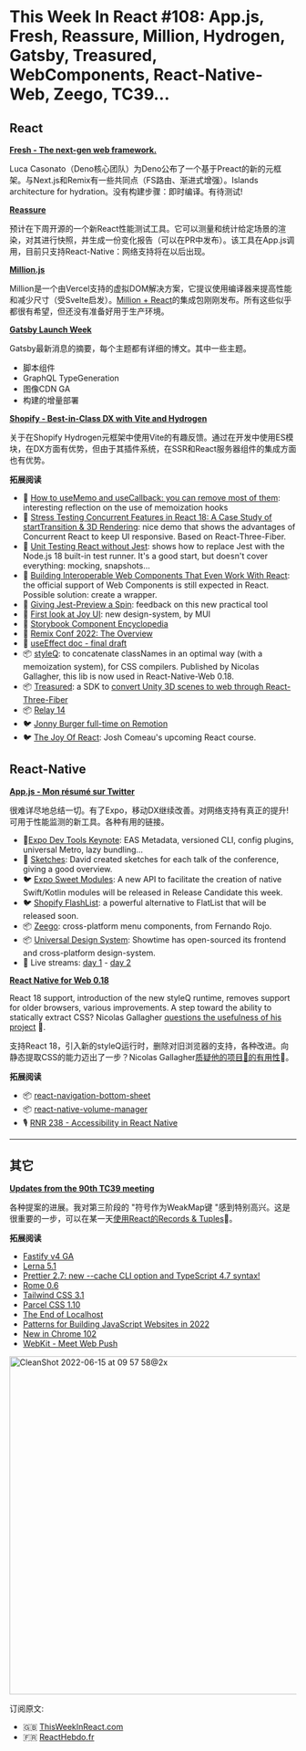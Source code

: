 This Week In React #108: App.js, Fresh, Reassure, Million, Hydrogen, Gatsby, Treasured, WebComponents, React-Native-Web, Zeego, TC39...
===

## React

[**Fresh - The next-gen web framework.**](https://fresh.deno.dev/?utm_campaign=This%20Week%20In%20React&utm_medium=email&utm_source=Revue%20newsletter)

Luca Casonato（Deno核心团队）为Deno公布了一个基于Preact的新的元框架。与Next.js和Remix有一些共同点（FS路由、渐进式增强）。Islands architecture for hydration。没有构建步骤：即时编译。有待测试!

[**Reassure**](https://www.callstack.com/open-source/reassure?utm_campaign=This%20Week%20In%20React&utm_medium=email&utm_source=Revue%20newsletter)

预计在下周开源的一个新React性能测试工具。它可以测量和统计给定场景的渲染，对其进行快照，并生成一份变化报告（可以在PR中发布）。该工具在App.js调用，目前只支持React-Native：网络支持将在以后出现。

[**Million.js**](https://millionjs.org/?utm_campaign=This%20Week%20In%20React&utm_medium=email&utm_source=Revue%20newsletter)

Million是一个由Vercel支持的虚拟DOM解决方案，它提议使用编译器来提高性能和减少尺寸（受Svelte启发）。[Million + React](https://github.com/aidenybai/million-react?utm_campaign=This%20Week%20In%20React&utm_medium=email&utm_source=Revue%20newsletter)的集成包刚刚发布。所有这些似乎都很有希望，但还没有准备好用于生产环境。

[**Gatsby Launch Week**](https://www.gatsbyjs.com/blog/launch-week-the-latest-updates-to-gatsby-cloud-and-the-gatsby-framework/?utm_campaign=This%20Week%20In%20React&utm_medium=email&utm_source=Revue%20newsletter)

Gatsby最新消息的摘要，每个主题都有详细的博文。其中一些主题。

- 脚本组件
- GraphQL TypeGeneration
- 图像CDN GA
- 构建的增量部署

[**Shopify - Best-in-Class DX with Vite and Hydrogen**](https://shopify.engineering/developer-experience-with-hydrogen-and-vite?utm_campaign=This%20Week%20In%20React&utm_medium=email&utm_source=Revue%20newsletter)

关于在Shopify Hydrogen元框架中使用Vite的有趣反馈。通过在开发中使用ES模块，在DX方面有优势，但由于其插件系统，在SSR和React服务器组件的集成方面也有优势。

**拓展阅读**

-   📜 [How to useMemo and useCallback: you can remove most of them](https://www.developerway.com/posts/how-to-use-memo-use-callback?utm_campaign=This%20Week%20In%20React&utm_medium=email&utm_source=Revue%20newsletter): interesting reflection on the use of memoization hooks
-   📜 [Stress Testing Concurrent Features in React 18: A Case Study of startTransition & 3D Rendering](https://dawchihliou.github.io/articles/stress-testing-concurrent-features-in-react-18?utm_campaign=This%20Week%20In%20React&utm_medium=email&utm_source=Revue%20newsletter): nice demo that shows the advantages of Concurrent React to keep UI responsive. Based on React-Three-Fiber.
-   📜 [Unit Testing React without Jest](https://whistlr.info/2022/test-react-builtin/?utm_campaign=This%20Week%20In%20React&utm_medium=email&utm_source=Revue%20newsletter): shows how to replace Jest with the Node.js 18 built-in test runner. It's a good start, but doesn't cover everything: mocking, snapshots...
-   📜 [Building Interoperable Web Components That Even Work With React](https://css-tricks.com/building-interoperable-web-components-react/?utm_campaign=This%20Week%20In%20React&utm_medium=email&utm_source=Revue%20newsletter): the official support of Web Components is still expected in React. Possible solution: create a wrapper.
-   📜 [Giving Jest-Preview a Spin](https://dev.to/mbarzeev/giving-jest-preview-a-spin-24b9?utm_campaign=This%20Week%20In%20React&utm_medium=email&utm_source=Revue%20newsletter): feedback on this new practical tool
-   📜 [First look at Joy UI](https://mui.com/blog/first-look-at-joy/?utm_campaign=This%20Week%20In%20React&utm_medium=email&utm_source=Revue%20newsletter): new design-system, by MUI
-   📜 [Storybook Component Encyclopedia](https://storybook.js.org/blog/component-encyclopedia/?utm_campaign=This%20Week%20In%20React&utm_medium=email&utm_source=Revue%20newsletter)
-   📜 [Remix Conf 2022: The Overview](https://crystallize.com/blog/remix-conf-2022?utm_campaign=This%20Week%20In%20React&utm_medium=email&utm_source=Revue%20newsletter)
-   📖 [useEffect doc - final draft](https://twitter.com/dan_abramov/status/1534594885998854144?utm_campaign=This%20Week%20In%20React&utm_medium=email&utm_source=Revue%20newsletter)
-   📦 [styleQ](https://github.com/necolas/styleq?utm_campaign=This%20Week%20In%20React&utm_medium=email&utm_source=Revue%20newsletter): to concatenate classNames in an optimal way (with a memoization system), for CSS compilers. Published by Nicolas Gallagher, this lib is now used in React-Native-Web 0.18.
-   📦 [Treasured](https://treasured.dev/?utm_campaign=This%20Week%20In%20React&utm_medium=email&utm_source=Revue%20newsletter): a SDK to [convert Unity 3D scenes to web through React-Three-Fiber](https://twitter.com/umariomaker/status/1535287177822752769?utm_campaign=This%20Week%20In%20React&utm_medium=email&utm_source=Revue%20newsletter)
-   📦 [Relay 14](https://github.com/facebook/relay/releases/tag/v14.0.0?utm_campaign=This%20Week%20In%20React&utm_medium=email&utm_source=Revue%20newsletter)
-   🐦 [Jonny Burger full-time on Remotion](https://twitter.com/JNYBGR/status/1536249510963228673?utm_campaign=This%20Week%20In%20React&utm_medium=email&utm_source=Revue%20newsletter)
-   🐦 [The Joy Of React](https://twitter.com/JoshWComeau/status/1534215989788909569?utm_campaign=This%20Week%20In%20React&utm_medium=email&utm_source=Revue%20newsletter): Josh Comeau's upcoming React course.


## React-Native


[**App.js - Mon résumé sur Twitter**](https://twitter.com/sebastienlorber/status/1536636851230060544?utm_campaign=This%20Week%20In%20React&utm_medium=email&utm_source=Revue%20newsletter)

很难详尽地总结一切。有了Expo，移动DX继续改善。对网络支持有真正的提升! 可用于性能监测的新工具。各种有用的链接。

-   🧵[Expo Dev Tools Keynote](https://twitter.com/Baconbrix/status/1535256333397725191?utm_campaign=This%20Week%20In%20React&utm_medium=email&utm_source=Revue%20newsletter): EAS Metadata, versioned CLI, config plugins, universal Metro, lazy bundling...
-   🧵 [Sketches](https://twitter.com/flexbox_/status/1536267926327545856?utm_campaign=This%20Week%20In%20React&utm_medium=email&utm_source=Revue%20newsletter): David created sketches for each talk of the conference, giving a good overview.
-   🐦 [Expo Sweet Modules](https://twitter.com/tsapeta/status/1535318031915700225?utm_campaign=This%20Week%20In%20React&utm_medium=email&utm_source=Revue%20newsletter): A new API to facilitate the creation of native Swift/Kotlin modules will be released in Release Candidate this week.
-   🐦 [Shopify FlashList](https://twitter.com/marekfort/status/1534909538297683974?utm_campaign=This%20Week%20In%20React&utm_medium=email&utm_source=Revue%20newsletter): a powerful alternative to FlatList that will be released soon.
-   📦 [Zeego](https://github.com/nandorojo/zeego?utm_campaign=This%20Week%20In%20React&utm_medium=email&utm_source=Revue%20newsletter): cross-platform menu components, from Fernando Rojo.
-   📦 [Universal Design System](https://github.com/showtime-xyz/showtime-frontend?utm_campaign=This%20Week%20In%20React&utm_medium=email&utm_source=Revue%20newsletter): Showtime has open-sourced its frontend and cross-platform design-system.
-   🎥 Live streams: [day 1](https://www.youtube.com/watch?utm_campaign=This%20Week%20In%20React&utm_medium=email&utm_source=Revue%20newsletter&v=te7bwfNsRKg) - [day 2](https://www.youtube.com/watch?utm_campaign=This%20Week%20In%20React&utm_medium=email&utm_source=Revue%20newsletter&v=Hbj33eEultw)

[**React Native for Web 0.18**](https://twitter.com/necolas/status/1535360205994635264?utm_campaign=This%20Week%20In%20React&utm_medium=email&utm_source=Revue%20newsletter)

React 18 support, introduction of the new styleQ runtime, removes support for older browsers, various improvements. A step toward the ability to statically extract CSS? Nicolas Gallagher [questions the usefulness of his project](https://twitter.com/necolas/status/1535101398395695104?utm_campaign=This%20Week%20In%20React&utm_medium=email&utm_source=Revue%20newsletter) 🤔.

支持React 18，引入新的styleQ运行时，删除对旧浏览器的支持，各种改进。向静态提取CSS的能力迈出了一步？Nicolas Gallagher[质疑他的项目🤔的有用性](https://twitter.com/necolas/status/1535101398395695104?utm_campaign=This%20Week%20In%20React&utm_medium=email&utm_source=Revue%20newsletter)🤔。

**拓展阅读**

-   📦 [react-navigation-bottom-sheet](https://github.com/th3rdwave/react-navigation-bottom-sheet?utm_campaign=This%20Week%20In%20React&utm_medium=email&utm_source=Revue%20newsletter)
-   📦 [react-native-volume-manager](https://github.com/hirbod/react-native-volume-manager?utm_campaign=This%20Week%20In%20React&utm_medium=email&utm_source=Revue%20newsletter)
-   🎙️ [RNR 238 - Accessibility in React Native](https://reactnativeradio.com/episodes/rnr-238-accessibility-in-react-native-with-lizzi-lindboe?utm_campaign=This%20Week%20In%20React&utm_medium=email&utm_source=Revue%20newsletter)

---

## 其它

[**Updates from the 90th TC39 meeting**](https://dev.to/hemanth/updates-from-the-90th-tc39-meeting-1789?utm_campaign=This%20Week%20In%20React&utm_medium=email&utm_source=Revue%20newsletter)


各种提案的进展。我对第三阶段的 "符号作为WeakMap键 "感到特别高兴。这是很重要的一步，可以在某一天[使用React的Records & Tuples](https://sebastienlorber.com/records-and-tuples-for-react?utm_campaign=This%20Week%20In%20React&utm_medium=email&utm_source=Revue%20newsletter)🤗。

**拓展阅读**

-   [Fastify v4 GA](https://medium.com/@fastifyjs/fastify-v4-ga-59f2103b5f0e?utm_campaign=This%20Week%20In%20React&utm_medium=email&utm_source=Revue%20newsletter)
-   [Lerna 5.1](https://twitter.com/victorsavkin/status/1534617516248637441?utm_campaign=This%20Week%20In%20React&utm_medium=email&utm_source=Revue%20newsletter)
-   [Prettier 2.7: new --cache CLI option and TypeScript 4.7 syntax!](https://prettier.io/blog/2022/06/14/2.7.0.html?utm_campaign=This%20Week%20In%20React&utm_medium=email&utm_source=Revue%20newsletter)
-   [Rome 0.6](https://twitter.com/rometools/status/1534204750597603334?utm_campaign=This%20Week%20In%20React&utm_medium=email&utm_source=Revue%20newsletter)
-   [Tailwind CSS 3.1](https://tailwindcss.com/blog/tailwindcss-v3-1?utm_campaign=This%20Week%20In%20React&utm_medium=email&utm_source=Revue%20newsletter)
-   [Parcel CSS 1.10](https://twitter.com/devongovett/status/1535743919438241792?utm_campaign=This%20Week%20In%20React&utm_medium=email&utm_source=Revue%20newsletter)
-   [The End of Localhost](https://dx.tips/the-end-of-localhost?utm_campaign=This%20Week%20In%20React&utm_medium=email&utm_source=Revue%20newsletter)
-   [Patterns for Building JavaScript Websites in 2022](https://dev.to/this-is-learning/patterns-for-building-javascript-websites-in-2022-5a93?utm_campaign=This%20Week%20In%20React&utm_medium=email&utm_source=Revue%20newsletter)
-   [New in Chrome 102](https://developer.chrome.com/blog/new-in-chrome-102/?utm_campaign=This%20Week%20In%20React&utm_medium=email&utm_source=Revue%20newsletter)
-   [WebKit - Meet Web Push](https://webkit.org/blog/12945/meet-web-push/?utm_campaign=This%20Week%20In%20React&utm_medium=email&utm_source=Revue%20newsletter)

<img width="593" alt="CleanShot 2022-06-15 at 09 57 58@2x" src="https://user-images.githubusercontent.com/749374/173774264-46a7a53c-4300-4be7-ae41-fdfaae386a47.png">

  订阅原文:
-   🇬🇧 [ThisWeekInReact.com](https://thisweekinreact.com/)
-   🇫🇷 [ReactHebdo.fr](https://reacthebdo.fr/)
